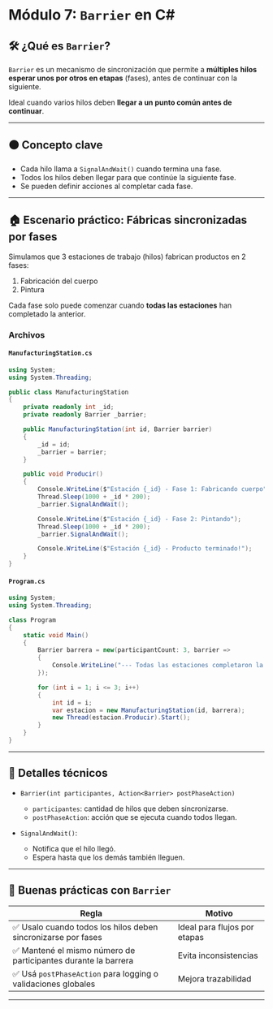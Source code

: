 # Módulo 7: `Barrier` en C#

## 🛠️ ¿Qué es `Barrier`?
`Barrier` es un mecanismo de sincronización que permite a **múltiples hilos esperar unos por otros en etapas** (fases), antes de continuar con la siguiente.

Ideal cuando varios hilos deben **llegar a un punto común antes de continuar**.

---

## 🟠 Concepto clave
- Cada hilo llama a `SignalAndWait()` cuando termina una fase.
- Todos los hilos deben llegar para que continúe la siguiente fase.
- Se pueden definir acciones al completar cada fase.

---

## 🏠 Escenario práctico: **Fábricas sincronizadas por fases**

Simulamos que 3 estaciones de trabajo (hilos) fabrican productos en 2 fases:
1. Fabricación del cuerpo
2. Pintura

Cada fase solo puede comenzar cuando **todas las estaciones** han completado la anterior.

### Archivos

#### `ManufacturingStation.cs`
```csharp
using System;
using System.Threading;

public class ManufacturingStation
{
    private readonly int _id;
    private readonly Barrier _barrier;

    public ManufacturingStation(int id, Barrier barrier)
    {
        _id = id;
        _barrier = barrier;
    }

    public void Producir()
    {
        Console.WriteLine($"Estación {_id} - Fase 1: Fabricando cuerpo");
        Thread.Sleep(1000 + _id * 200);
        _barrier.SignalAndWait();

        Console.WriteLine($"Estación {_id} - Fase 2: Pintando");
        Thread.Sleep(1000 + _id * 200);
        _barrier.SignalAndWait();

        Console.WriteLine($"Estación {_id} - Producto terminado!");
    }
}
```

#### `Program.cs`
```csharp
using System;
using System.Threading;

class Program
{
    static void Main()
    {
        Barrier barrera = new(participantCount: 3, barrier =>
        {
            Console.WriteLine("--- Todas las estaciones completaron la fase. ---");
        });

        for (int i = 1; i <= 3; i++)
        {
            int id = i;
            var estacion = new ManufacturingStation(id, barrera);
            new Thread(estacion.Producir).Start();
        }
    }
}
```

---

## 🔢 Detalles técnicos

- `Barrier(int participantes, Action<Barrier> postPhaseAction)`
  - `participantes`: cantidad de hilos que deben sincronizarse.
  - `postPhaseAction`: acción que se ejecuta cuando todos llegan.

- `SignalAndWait()`:
  - Notifica que el hilo llegó.
  - Espera hasta que los demás también lleguen.

---

## 🧼 Buenas prácticas con `Barrier`

| Regla | Motivo |
|-------|--------|
| ✅ Usalo cuando todos los hilos deben sincronizarse por fases | Ideal para flujos por etapas |
| ✅ Mantené el mismo número de participantes durante la barrera | Evita inconsistencias |
| ✅ Usá `postPhaseAction` para logging o validaciones globales | Mejora trazabilidad |

---
